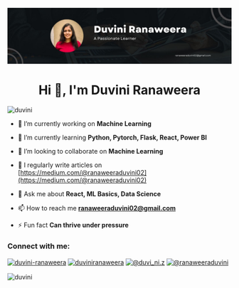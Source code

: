 ![Passionate Learner](https://github.com/Duvini/Duvini/blob/main/My.jpg)

<h1 align="center">Hi 👋, I'm Duvini Ranaweera</h1>

<p align="left"> <img src="https://komarev.com/ghpvc/?username=duvini&label=Profile%20views&color=0e75b6&style=flat" alt="duvini" /> </p>

- 🔭 I’m currently working on **Machine Learning**

- 🌱 I’m currently learning **Python, Pytorch, Flask, React, Power BI**

- 👯 I’m looking to collaborate on **Machine Learning**

- 📝 I regularly write articles on [https://medium.com/@ranaweeraduvini02](https://medium.com/@ranaweeraduvini02)

- 💬 Ask me about **React, ML Basics, Data Science**

- 📫 How to reach me **ranaweeraduvini02@gmail.com**

- ⚡ Fun fact **Can thrive under pressure**

<h3 align="left">Connect with me:</h3>
<p align="left">
<a href="https://linkedin.com/in/duvini-ranaweera" target="blank"><img align="center" src="https://raw.githubusercontent.com/rahuldkjain/github-profile-readme-generator/master/src/images/icons/Social/linked-in-alt.svg" alt="duvini-ranaweera" height="30" width="40" /></a>
<a href="https://kaggle.com/duviniranaweera" target="blank"><img align="center" src="https://raw.githubusercontent.com/rahuldkjain/github-profile-readme-generator/master/src/images/icons/Social/kaggle.svg" alt="duviniranaweera" height="30" width="40" /></a>
<a href="https://instagram.com/@duvi_ni.z" target="blank"><img align="center" src="https://raw.githubusercontent.com/rahuldkjain/github-profile-readme-generator/master/src/images/icons/Social/instagram.svg" alt="@duvi_ni.z" height="30" width="40" /></a>
<a href="https://medium.com/@ranaweeraduvini" target="blank"><img align="center" src="https://raw.githubusercontent.com/rahuldkjain/github-profile-readme-generator/master/src/images/icons/Social/medium.svg" alt="@ranaweeraduvini" height="30" width="40" /></a>
</p>



<p><img align="center" src="https://github-readme-stats.vercel.app/api/top-langs?username=duvini&show_icons=true&locale=en&layout=compact" alt="duvini" /></p>

